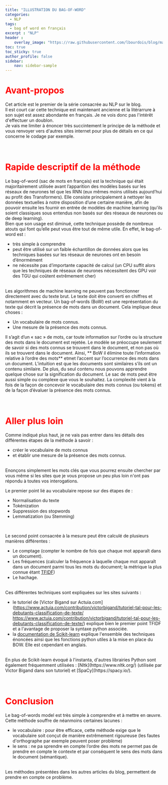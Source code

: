 ```yaml
---
title: "ILLUSTRATION DU BAG-OF-WORD"
categories:
  - NLP
tags:
  - bag of word en français
excerpt : "NLP"
header :
    overlay_image: "https://raw.githubusercontent.com/lbourdois/blog/master/assets/images/BOW/BOW_blog.png"
toc: true
toc_sticky: true
author_profile: false
sidebar:
    nav: sidebar-sample
---
```


# <span style="color: #FF0000"> **Avant-propos** </span>
 Cet article est le premier de la série consacrée au NLP sur le blog.<br>
 Il est court car cette technique est maintenant ancienne et la litérarrure à son sujet est assez abondante en français.
 Je ne vois donc pas l'intérêt d'effectuer un doublon.<br>
 Je vais me limiter à énoncer très succintement le principe de la méthode et vous renvoyer vers d'autres sites internet pour plus de détails en ce qui concerne le codage par exemple.
<br><br><br>


# <span style="color: #FF0000"> **Rapide descriptif de la méthode** </span>
Le bag-of-word (sac de mots en français) est la technique qui était majoritairement utilisée avant l’apparition des modèles basés sur les réseaux de neurones tel que les RNN (eux mêmes moins utilisés aujourd’hui au profit des Transformers).
Elle consiste principalement à nettoyer les données textuelles à notre disposition d’une certaine manière, afin de pouvoir ensuite les fournir en entrée de modèles de machine learning 
(qu'ils soient classiques sous entendus non basés sur des réseaux de neurones ou de deep learning).<br>
Bien que son usage est diminué, cette technique possède de nombreux atouts qui font qu’elle peut vous être tout de même utile. En effet, le bag-of-word est :
* très simple à comprendre
*	peut être utilisé sur un faible échantillon de données alors que les techniques basées sur les réseaux de neurones ont en besoin d’énormément
*	ne nécessite pas d’importante capacité de calcul (un CPU suffit alors que les techniques de réseaux de neurones nécessitent des GPU voir des TGU qui coûtent extrêmement cher)
<br><br>


Les algorithmes de machine learning ne peuvent pas fonctionner directement avec du texte brut. 
Le texte doit être converti en chiffres et notamment en vecteur.
Un bag-of-words (BoW) est une représentation du texte qui décrit la présence de mots dans un document. Cela implique deux choses :
*	Un vocabulaire de mots connus.
* Une mesure de la présence des mots connus.

Il s’agit d’un « sac » de mots, car toute information sur l’ordre ou la structure des mots dans le document est rejetée.
Le modèle se préoccupe seulement de savoir si des mots connus se trouvent dans le document, et non pas où ils se trouvent dans le document.
Ainsi, ** BoW il élimine toute l’information relative à l’ordre des mots** etmet l’accent sur l’occurrence des mots dans un document. 
L’intuition est que les documents sont similaires s’ils ont un contenu similaire.
De plus, du seul contenu nous pouvons apprendre quelque chose sur la signification du document.
Le sac de mots peut être aussi simple ou complexe que vous le souhaitez. 
La complexité vient à la fois de la façon de concevoir le vocabulaire des mots connus (ou tokens) et de la façon d’évaluer la présence des mots connus.
<br><br><br>



# <span style="color: #FF0000"> **Aller plus loin** <span>
Comme indiqué plus haut, je ne vais pas entrer dans les détails des différentes étapes de la méthode à savoir :
* créer le vocabulaire de mots connus
* et établir une mesure de la présence des mots connus.
<br>
Enonçons simplement les mots clés que vous pourrez ensuite chercher par vous même si les sites que je vous propose un peu plus loin n'ont pas répondu à toutes vos interogations.
<br>
  
Le premier point lié au vocabulaire repose sur des étapes de : 
* Normalisation du texte
* Tokénization
* Suppression des stopwords
* Lemmatization (ou Stemming)
<br>

Le second point consacrée à la mesure peut être calculé de plusieurs manières différentes :
*	Le comptage (compter le nombre de fois que chaque mot apparaît dans un document).
* Les fréquences (calculer la fréquence à laquelle chaque mot apparaît dans un document parmi tous les mots du document; la métrique la plus connue étant [TFIDF](https://fr.wikipedia.org/wiki/TF-IDF))
*	Le hachage.
<br><br>


Ces différentes techniques sont expliquées sur les sites suivants :
- le tutoriel de [Victor Bigand sur Actuia.com](https://www.actuia.com/contribution/victorbigand/tutoriel-tal-pour-les-debutants-classification-de-texte/
https://www.actuia.com/contribution/victorbigand/tutoriel-tal-pour-les-debutants-classification-de-texte/) 
explique bien le premier point TFIDF et a l'avantage de proposer la syntaxe python associée.
- la [documentation de Scikit-learn](https://scikit-learn.org/stable/modules/feature_extraction.html#text-feature-extraction
) explique l'ensemble des techniques énoncées ainsi que les fonctions python utiles à la mise en place du BOW. Elle est cependant en anglais.
<br>
En plus de Scikit-learn évoqué à l'instanta, d'autres librairies Python sont également fréquemment utilisées :
[Nltk](https://www.nltk.org/) (utilisée par Victor Bigand dans son tutoriel) et [SpaCy](https://spacy.io/).
<br><br><br>



# <span style="color: #FF0000"> **Conclusion** <span>
Le bag-of-words model est très simple à comprendre et à mettre en œuvre.
<br>
Cette méthode souffre de néanmoins certaines lacunes :
- le vocabulaire : pour être efficace, cette méthode exige que le vocabulaire soit conçut de manière extrêmement rigoureuse (les fautes d'orthographe par exemple peuvent poser problème)
- le sens : ne pa sprendre en compte l’ordre des mots ne permet pas de prendre en compte le contexte et par conséquent le sens des mots dans le document (sémantique). 
<br>
Les méthodes présentées dans les autres articles du blog, permettent de prendre en compte ce problème.

